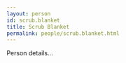 ```yaml
---
layout: person
id: scrub.blanket
title: Scrub Blanket
permalink: people/scrub.blanket.html
---
```


Person details...